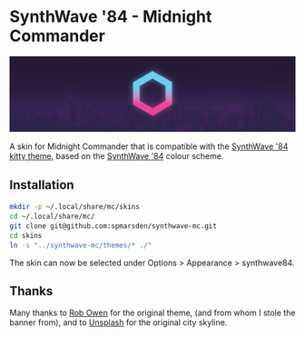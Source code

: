 # SynthWave '84 - Midnight Commander

![Synthwave '84 logo over a cityscape](media/banner.png)

A skin for Midnight Commander that is compatible with the
[SynthWave '84 kitty theme](https://github.com/spmarsden/synthwave-kitty), based
on the [SynthWave '84](https://github.com/robb0wen/synthwave-vscode) colour
scheme.

## Installation

```bash
mkdir -p ~/.local/share/mc/skins
cd ~/.local/share/mc/
git clone git@github.com:spmarsden/synthwave-mc.git
cd skins
ln -s "../synthwave-mc/themes/* ./"
```

The skin can now be selected under Options > Appearance > synthwave84.

## Thanks

Many thanks to [Rob Owen](https://github.com/robb0wen) for the original theme,
(and from whom I stole the banner from), and to
[Unsplash](https://unsplash.com/photos/DxHR8K5Egjk) for the original city
skyline.
